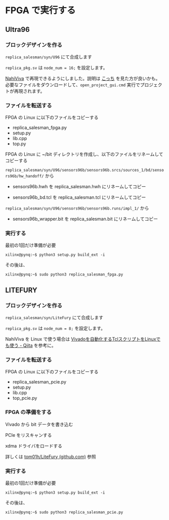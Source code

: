 # FPGA で実行する

## Ultra96

### ブロックデザインを作る

`replica_salesman/syn/U96` にて合成します

`replica_pkg.sv` は `node_num = 16;` を設定します。

[NahiViva](https://github.com/tokuden/NahiViva) で再現できるようにしました。説明は [こっち](http://nahitafu.cocolog-nifty.com/nahitafu/2019/05/post-2cfa5c.html) を見た方が良いかも。  
必要なファイルをダウンロードして、`open_project_gui.cmd` 実行でプロジェクトが再現されます。

### ファイルを転送する

FPGA の Linux に以下のファイルをコピーする

- replica_salesman_fpga.py
- setup.py
- lib.cpp
- top.py

FPGA の Linux に ~/bit ディレクトリを作成し、以下のファイルをリネームしてコピーする

`replica_salesman/syn/U96/sensors96b/sensors96b.srcs/sources_1/bd/sensors96b/hw_handoff/` から

- sensors96b.hwh を replica_salesman.hwh にリネームしてコピー

- sensors96b_bd.tcl を replica_salesman.tcl にリネームしてコピー

`replica_salesman/syn/U96/sensors96b/sensors96b.runs/impl_1/` から

- sensors96b_wrapper.bit を replica_salesman.bit にリネームしてコピー

### 実行する

最初の1回だけ準備が必要

```
xilinx@pynq:~$ python3 setup.py build_ext -i
```

その後は、

```
xilinx@pynq:~$ sudo python3 replica_salesman_fpga.py
```

## LITEFURY

### ブロックデザインを作る

`replica_salesman/syn/LiteFury` にて合成します

`replica_pkg.sv` は `node_num = 8;` を設定します。

NahiViva を Linux で使う場合は [Vivadoを自動化するTclスクリプトをLinuxでも使う - Qiita](https://qiita.com/nahitafu/items/818569ba72ab1c39def3) を参考に。

### ファイルを転送する

FPGA の Linux に以下のファイルをコピーする

- replica_salesman_pcie.py
- setup.py
- lib.cpp
- top_pcie.py

### FPGA の準備をする

Vivado から bit データを書き込む

PCIe をリスキャンする

xdma ドライバをロードする

詳しくは [tom01h/LiteFury (github.com)](https://github.com/tom01h/LiteFury) 参照

### 実行する

最初の1回だけ準備が必要

```
xilinx@pynq:~$ python3 setup.py build_ext -i
```

その後は、

```
xilinx@pynq:~$ sudo python3 replica_salesman_pcie.py
```

